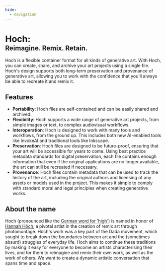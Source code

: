```yaml
---
hide:
  - navigation
---
```

# <span style="font-weight: 700;">Hoch: </span><br><span style="font-size:75%;">Reimagine. Remix. Retain.</span>

Hoch is a flexible container format for all kinds of generative art. With Hoch, you can create, share, and archive your art projects using a single file. Hoch's design supports both long-term preservation and provenance of generative art, allowing you to work with the confidence that you'll always be able to recreate it and remix it.

## Features

- **Portability**: Hoch files are self-contained and can be easily shared and archived.
- **Flexibility**: Hoch supports a wide range of generative art projects, from simple images or text, to complex audiovisual workflows.
- **Interoperation**: Hoch is designed to work with many tools and workflows, from the ground up. This includes both new AI-enabled tools like InvokeAI and traditional tools like Inkscape.
- **Preservation**: Hoch files are designed to be future-proof, ensuring that your art will be accessible for years to come. Using best practice metadata standards for digital preservation, each file contains enough information that even if the original applications are no longer available, the art can still be recreated if necessary.
- **Provenance**: Hoch files contain metadata that can be used to track the history of the art, including the original authors and licensing of any assets or models used in the project. This makes it simple to comply with standard moral and legal principles when creating generative works.

## About the name

Hoch (pronounced like the [German word for 'high'](https://de.wiktionary.org/wiki/hoch)) is named in honor of [Hannah Höch](https://en.wikipedia.org/wiki/Hannah_H%C3%B6ch), a pivotal artist in the creation of remix art through photomontage. Höch's work was a key part of the Dada movement, which sought to break down the boundaries between art and the (sometimes absurd) struggles of everyday life. Hoch aims to continue these traditions by making it easy for everyone to become an artists characterising their lives, and for them to reimagine and remix their own work, as well as the work of others. We want to create a dynamic artistic conversation that spans time and space.
